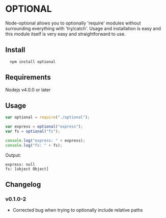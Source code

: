 # OPTIONAL

Node-optional allows you to optionally 'require' modules without surrounding everything with 'try/catch'.  Usage and installation is easy and this module itself is very easy and straightforward to use.

## Install

```
  npm install optional
```

## Requirements

Nodejs v4.0.0 or later

## Usage

```javascript
var optional = require("./optional");

var express = optional("express");
var fs = optional("fs");

console.log("express: " + express);
console.log("fs: " + fs);
```

Output:
```
express: null
fs: [object Object]
```

## Changelog
### v0.1.0-2

 * Corrected bug when trying to optionally include relative paths
